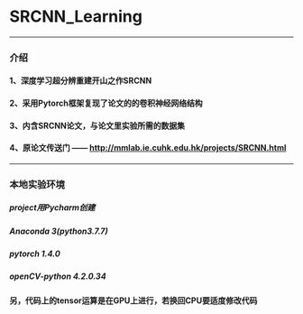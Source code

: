 # SRCNN_Learning
***
### 介绍
#### 1、深度学习超分辨重建开山之作SRCNN
#### 2、采用Pytorch框架复现了论文的的卷积神经网络结构
#### 3、内含SRCNN论文，与论文里实验所需的数据集
#### 4、原论文传送门 —— http://mmlab.ie.cuhk.edu.hk/projects/SRCNN.html

***
### 本地实验环境
##### project用Pycharm创建
##### Anaconda 3(python3.7.7)
##### pytorch 1.4.0
##### openCV-python 4.2.0.34
#### 另，代码上的tensor运算是在GPU上进行，若换回CPU要适度修改代码

